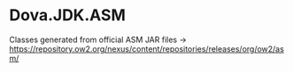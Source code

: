 # Dova.JDK.ASM
Classes generated from official ASM JAR files -> https://repository.ow2.org/nexus/content/repositories/releases/org/ow2/asm/

